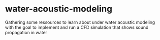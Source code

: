# water-acoustic-modeling
Gathering some ressources to learn about under water acoustic modeling with the goal to implement and run a CFD simulation that shows sound propagation in water
